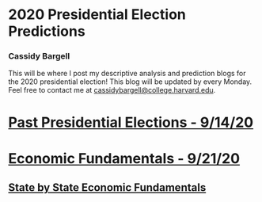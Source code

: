 # 2020 Presidential Election Predictions
### Cassidy Bargell

This will be where I post my descriptive analysis and prediction blogs for the 2020 presidential election! This blog will be updated by every Monday. Feel free to contact me at [cassidybargell@college.harvard.edu](cassidybargell@college.harvard.edu). 

# [Past Presidential Elections - 9/14/20](posts/week_1.md)
# [Economic Fundamentals - 9/21/20](posts/week_2.md)
## [State by State Economic Fundamentals](posts/week_2.5.md)
